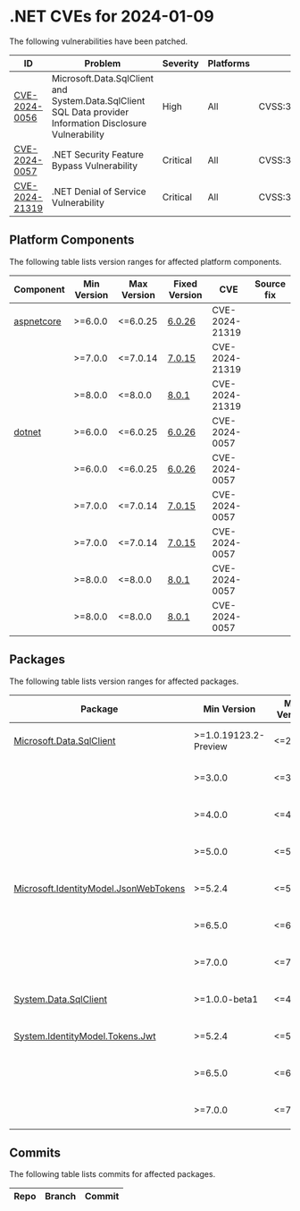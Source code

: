 # .NET CVEs for 2024-01-09

The following vulnerabilities have been patched.

| ID                               | Problem                                    | Severity | Platforms | CVSS                                                       |
| -------------------------------- | ------------------------------------------ | -------- | --------- | ---------------------------------------------------------- |
| [CVE-2024-0056][CVE-2024-0056]   | Microsoft.Data.SqlClient and System.Data.SqlClient SQL Data provider Information Disclosure Vulnerability | High | All | CVSS:3.1/AV:N/AC:L/PR:N/UI:N/S:U/C:H/I:N/A:N/E:U/RL:O/RC:C |
| [CVE-2024-0057][CVE-2024-0057]   | .NET Security Feature Bypass Vulnerability | Critical | All       | CVSS:3.1/AV:N/AC:L/PR:L/UI:N/S:U/C:H/I:H/A:H/E:P/RL:O/RC:C |
| [CVE-2024-21319][CVE-2024-21319] | .NET Denial of Service Vulnerability       | Critical | All       | CVSS:3.1/AV:N/AC:L/PR:N/UI:N/S:C/C:N/I:N/A:H/E:U/RL:O/RC:C |


## Platform Components

The following table lists version ranges for affected platform components.

| Component | Min Version | Max Version | Fixed Version                                              | CVE            | Source fix |
| --------- | ----------- | ----------- | ---------------------------------------------------------- | -------------- | ---------- |
| [aspnetcore][aspnetcore] | >=6.0.0 | <=6.0.25 | [6.0.26](https://www.nuget.org/packages/aspnetcore/6.0.26) | CVE-2024-21319 |    |
|           | >=7.0.0     | <=7.0.14    | [7.0.15](https://www.nuget.org/packages/aspnetcore/7.0.15) | CVE-2024-21319 |            |
|           | >=8.0.0     | <=8.0.0     | [8.0.1](https://www.nuget.org/packages/aspnetcore/8.0.1)   | CVE-2024-21319 |            |
| [dotnet][dotnet] | >=6.0.0 | <=6.0.25 | [6.0.26](https://www.nuget.org/packages/dotnet/6.0.26)     | CVE-2024-0057  |            |
|           | >=6.0.0     | <=6.0.25    | [6.0.26](https://www.nuget.org/packages/dotnet/6.0.26)     | CVE-2024-0057  |            |
|           | >=7.0.0     | <=7.0.14    | [7.0.15](https://www.nuget.org/packages/dotnet/7.0.15)     | CVE-2024-0057  |            |
|           | >=7.0.0     | <=7.0.14    | [7.0.15](https://www.nuget.org/packages/dotnet/7.0.15)     | CVE-2024-0057  |            |
|           | >=8.0.0     | <=8.0.0     | [8.0.1](https://www.nuget.org/packages/dotnet/8.0.1)       | CVE-2024-0057  |            |
|           | >=8.0.0     | <=8.0.0     | [8.0.1](https://www.nuget.org/packages/dotnet/8.0.1)       | CVE-2024-0057  |            |


## Packages

The following table lists version ranges for affected packages.

| Package | Min Version | Max Version | Fixed Version                                                                         | CVE            | Source fix |
| ------- | ----------- | ----------- | ------------------------------------------------------------------------------------- | -------------- | ---------- |
| [Microsoft.Data.SqlClient][Microsoft.Data.SqlClient] | >=1.0.19123.2-Preview | <=2.1.6 | [2.17](https://www.nuget.org/packages/Microsoft.Data.SqlClient/2.17) | CVE-2024-0056 |  |
|         | >=3.0.0     | <=3.1.4     | [3.1.5](https://www.nuget.org/packages/Microsoft.Data.SqlClient/3.1.5)                | CVE-2024-0056  |            |
|         | >=4.0.0     | <=4.0.4     | [4.0.5](https://www.nuget.org/packages/Microsoft.Data.SqlClient/4.0.5)                | CVE-2024-0056  |            |
|         | >=5.0.0     | <=5.1.2     | [5.1.3](https://www.nuget.org/packages/Microsoft.Data.SqlClient/5.1.3)                | CVE-2024-0056  |            |
| [Microsoft.IdentityModel.JsonWebTokens][Microsoft.IdentityModel.JsonWebTokens] | >=5.2.4 | <=5.6.0 | [5.7.0](https://www.nuget.org/packages/Microsoft.IdentityModel.JsonWebTokens/5.7.0) | CVE-2024-21319 |  |
|         | >=6.5.0     | <=6.33.0    | [6.34.0](https://www.nuget.org/packages/Microsoft.IdentityModel.JsonWebTokens/6.34.0) | CVE-2024-21319 |            |
|         | >=7.0.0     | <=7.0.3     | [7.1.2](https://www.nuget.org/packages/Microsoft.IdentityModel.JsonWebTokens/7.1.2)   | CVE-2024-21319 |            |
| [System.Data.SqlClient][System.Data.SqlClient] | >=1.0.0-beta1 | <=4.8.5 | [4.8.6](https://www.nuget.org/packages/System.Data.SqlClient/4.8.6) | CVE-2024-0056 |  |
| [System.IdentityModel.Tokens.Jwt][System.IdentityModel.Tokens.Jwt] | >=5.2.4 | <=5.6.0 | [5.7.0](https://www.nuget.org/packages/System.IdentityModel.Tokens.Jwt/5.7.0) | CVE-2024-21319 |  |
|         | >=6.5.0     | <=6.33.0    | [6.34.0](https://www.nuget.org/packages/System.IdentityModel.Tokens.Jwt/6.34.0)       | CVE-2024-21319 |            |
|         | >=7.0.0     | <=7.0.3     | [7.1.2](https://www.nuget.org/packages/System.IdentityModel.Tokens.Jwt/7.1.2)         | CVE-2024-21319 |            |



## Commits

The following table lists commits for affected packages.

| Repo | Branch | Commit |
| ---- | ------ | ------ |



[CVE-2024-0056]: https://github.com/dotnet/announcements/issues/292
[CVE-2024-0057]: https://github.com/dotnet/announcements/issues/291
[CVE-2024-21319]: https://github.com/dotnet/announcements/issues/290
[aspnetcore]: https://www.nuget.org/packages/aspnetcore
[dotnet]: https://www.nuget.org/packages/dotnet
[Microsoft.Data.SqlClient]: https://www.nuget.org/packages/Microsoft.Data.SqlClient
[Microsoft.IdentityModel.JsonWebTokens]: https://www.nuget.org/packages/Microsoft.IdentityModel.JsonWebTokens
[System.Data.SqlClient]: https://www.nuget.org/packages/System.Data.SqlClient
[System.IdentityModel.Tokens.Jwt]: https://www.nuget.org/packages/System.IdentityModel.Tokens.Jwt
